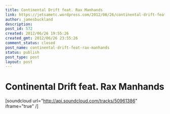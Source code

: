 ```yaml
---
title: Continental Drift feat. Rax Manhands
link: https://jetsametc.wordpress.com/2012/06/26/continental-drift-feat-rax-manhands/
author: jamesbuckland
description: 
post_id: 572
created: 2012/06/26 19:55:26
created_gmt: 2012/06/26 23:55:26
comment_status: closed
post_name: continental-drift-feat-rax-manhands
status: publish
post_type: post
layout: post
---
```


# Continental Drift feat. Rax Manhands

[soundcloud url="http://api.soundcloud.com/tracks/50961386" iframe="true" /]
